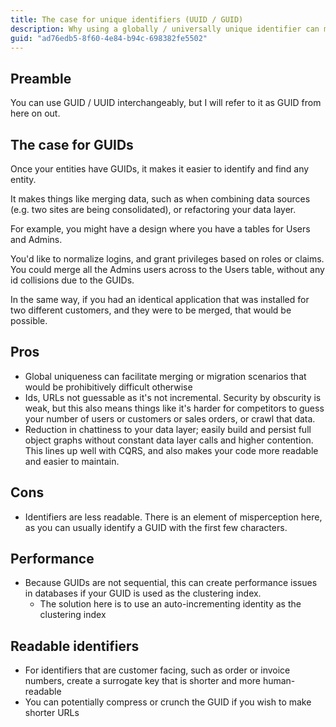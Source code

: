 ```yaml
---
title: The case for unique identifiers (UUID / GUID)
description: Why using a globally / universally unique identifier can make your applications more scalable and maintainable
guid: "ad76edb5-8f60-4e84-b94c-698382fe5502"
---
```


## Preamble

You can use GUID / UUID interchangeably, but I will refer to it as GUID from here on out.

## The case for GUIDs

Once your entities have GUIDs, it makes it easier to identify and find any entity.

It makes things like merging data, such as when combining data sources (e.g. two sites are being consolidated), or refactoring your data layer.

For example, you might have a design where you have a tables for Users and Admins.

You'd like to normalize logins, and grant privileges based on roles or claims. You could merge all the Admins users across to the Users table, without any id collisions due to the GUIDs.

In the same way, if you had an identical application that was installed for two different customers, and they were to be merged, that would be possible.

## Pros

* Global uniqueness can facilitate merging or migration scenarios that would be prohibitively difficult otherwise
* Ids, URLs not guessable as it's not incremental. Security by obscurity is weak, but this also means things like it's harder for competitors to guess your number of users or customers or sales orders, or crawl that data.
* Reduction in chattiness to your data layer; easily build and persist full object graphs without constant data layer calls and higher contention. This lines up well with CQRS, and also makes your code more readable and easier to maintain.

## Cons

* Identifiers are less readable. There is an element of misperception here, as you can usually identify a GUID with the first few characters.

## Performance

* Because GUIDs are not sequential, this can create performance issues in databases if your GUID is used as the clustering index.
  * The solution here is to use an auto-incrementing identity as the clustering index

## Readable identifiers

* For identifiers that are customer facing, such as order or invoice numbers, create a surrogate key that is shorter and more human-readable
* You can potentially compress or crunch the GUID if you wish to make shorter URLs
